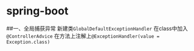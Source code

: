 # spring-boot
##一、全局捕获异常
新建类```GlobalDefaultExceptionHandler```
在class中加入```@ControllerAdvice```
在方法上注解上```@ExceptionHandler(value = Exception.class)```